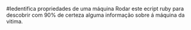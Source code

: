 #Iedentifica propriedades de uma máquina
Rodar este ecript ruby para descobrir com 90% de certeza alguma informação sobre á máquina da vitima.
